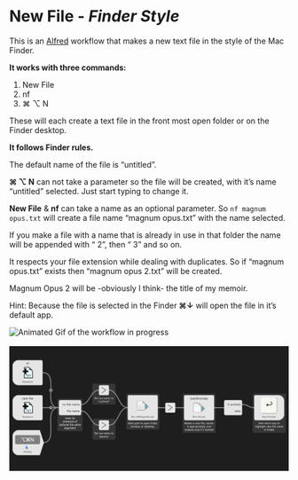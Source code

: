 # New File - _Finder Style_

This is an [Alfred](Alhttps://www.alfredapp.comfred)  workflow that makes a new text file in the style of the Mac Finder.

__It works with three commands:__

1. New File
2. nf
3. ⌘ ⌥ N

These will each create a text file in the front most open folder or on the Finder desktop.

__It follows Finder rules.__

The default name of the file is “untitled”.

__⌘ ⌥ N__ can not take a parameter so the file will be created, with it’s name “untitled” selected. Just start typing to change it.

__New File__ & __nf__ can take a name as an optional parameter. So `nf magnum opus.txt` will create a file name “magnum opus.txt” with the name selected.

If you make a file with a name that is already in use in that folder the name will be appended with “ 2”, then “ 3” and so on. 

It respects your file extension while dealing with duplicates. So if  “magnum opus.txt” exists  then “magnum opus 2.txt” will be created.

Magnum Opus 2 will be -obviously I think- the title of my memoir.

Hint: Because the file is selected in the Finder __⌘↓__ will open the file in it’s default app.

<p align=”center”>
	<img src="nf.gif" alt="Animated Gif of the workflow in progress" />
	<br />
	<br />
	<img src="layout.png" alt=​"Layout of workflow." />
<p>